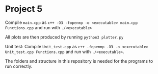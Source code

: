 # Project 5

Compile `main.cpp` as `c++ -O3 -fopenmp -o <executable> main.cpp Functions.cpp` and run with `./<executable>`

All plots are then produced by running `python3 plotter.py`

Unit test: Compile `Unit_test.cpp` as `c++ -fopenmp -O3 -o <executable> Unit_test.cpp Functions.cpp` and run with `./<executable>`.

The folders and structure in this repository is needed for the programs to run correctly.
